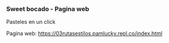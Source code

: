 ### Sweet bocado - Pagina web
Pasteles en un click

Pagina web:  https://03rutasestilos.pamlucky.repl.co/index.html

